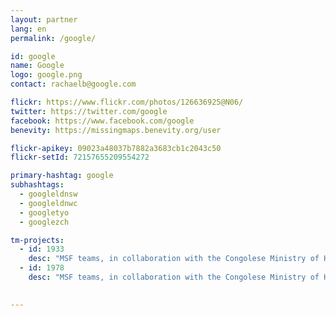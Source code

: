 ```yaml
---
layout: partner
lang: en
permalink: /google/

id: google
name: Google
logo: google.png
contact: rachaelb@google.com

flickr: https://www.flickr.com/photos/126636925@N06/
twitter: https://twitter.com/google
facebook: https://www.facebook.com/google
benevity: https://missingmaps.benevity.org/user

flickr-apikey: 09023a48037b7882a3683cb1c2043c50
flickr-setId: 72157655209554272

primary-hashtag: google
subhashtags:
  - googleldnsw
  - googleldnwc
  - googletyo
  - googlezch

tm-projects:
  - id: 1933
    desc: "MSF teams, in collaboration with the Congolese Ministry of Health, provide care for thousands of people in Masisi General Hospital and other health centres in the area, including the provision of HIV care. MSF also organises mobile clinics, which respond to the needs of people affected by violence, insecurity and poor access to healthcare, some of whom have have been forced to flee their homes. Mapping this area will help MSF to identify vulnerable populations, plan and manage medical interventions and provide better care for those displaced by violence."
  - id: 1978
    desc: "MSF teams, in collaboration with the Congolese Ministry of Health, provide care for thousands of people in Masisi General Hospital and other health centres in the area, including the provision of HIV care. MSF also organises mobile clinics, which respond to the needs of people affected by violence, insecurity and poor access to healthcare, some of whom have have been forced to flee their homes. Mapping this area will help MSF to identify vulnerable populations, plan and manage medical interventions and provide better care for those displaced by violence."
 

---
```

